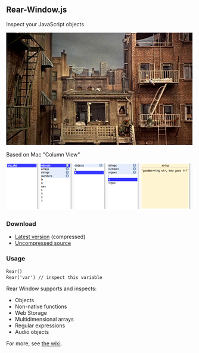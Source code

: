 ## Rear-Window.js

Inspect your JavaScript objects

![Rear Window, Alfred Hitchcock, 1954](https://github.com/lukes/rear-window.js/raw/master/dev/rearwindow.jpg)

Based on Mac "Column View"

![Screen Cap](https://github.com/lukes/rear-window.js/raw/master/dev/screen.png)

### Download

* [Latest version](https://github.com/lukes/rear-window.js/raw/master/lib/rear-window.js) (compressed)
* [Uncompressed source](https://github.com/lukes/rear-window.js/raw/master/lib/rear-window.src.js)

### Usage

    Rear()
    Rear('var') // inspect this variable

Rear Window supports and inspects:

* Objects
* Non-native functions
* Web Storage
* Multidimensional arrays
* Regular expressions
* Audio objects

For more, see [the wiki](https://github.com/lukes/rear-window.js/wiki).